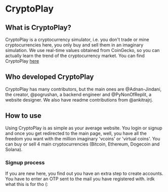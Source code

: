 # CryptoPlay
## What is CryptoPlay?
CryptoPlay is a cryptocurrency simulator, i.e. you don't trade or mine cryptocurrencies here, you only buy and sell them in an imaginary simulation. We use real-time values obtained from CoinGecko, so you can actually learn the trend of the cryptocurrency market. You can find CryptoPlay [here](https://todofy.live)
## Who developed CryptoPlay
CryptoPlay has many contributors, but the main ones are @Adnan-Jindani, the creator, @pogrushan, a backend engineer and @PyNonOfReplit, a website designer. We also have readme contributions from @ankitrajrj.
## How to use
Using CryptoPlay is as simple as your average website. You login or signup and once you get redirected to the main page, well, you have all the freedom you want with the million imaginary 'vcoins' or 'virtual coins'. You can buy or sell 4 main cryptocurrencies (Bitcoin, Ethereum, Dogecoin and Solana). 
### Signup process
If you are new here, you find out you have an extra step to create accounts. You have to enter an OTP sent to the mail you have registered with. irdk what this is for tho (:

